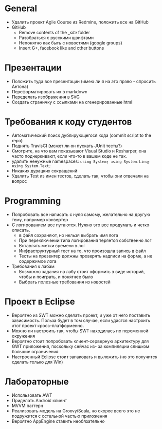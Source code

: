 # General
  - Удалить проект Agile Course из Redmine, положить все на GitHub
  - GitHub
    - Remove contents of the *_site* folder
    - Разобраться с русскими шрифтами
    - Непонятно как быть с новостями (google groups)
    - Insert G+, facebook like and other buttons

# Презентации
  - Положить туда все презентации (имею ли я на это право - спросить Антона)
  - Переформатировать их в markdown
  - Переделать изображения в SVG
  - Создать страничку с сcылками на сгенерированные html

# Требования к коду студентов
  - Автоматический поиск дублирующегося кода (commit script to the repo)
  - Поднять TravisCI (может ли он пускать JUnit тесты?)
  - Смотрите, на что вам показывают Visual Studio и Resharper, она часто подчеркивают, если что-то в
    вашем коде не так.
  - удалить ненужные namespaces: `using System; using System.Linq; using System.Text;`
  - Никаких дурацких сокращений
  - Удалить Test из имен тестов, сделать так, чтобы они отвечали на вопрос

# Programming
  - Попробовать все написать с нуля самому, желательно на другую тему, например конвертер
  - С логированием все путаются. Нужно это все продумать и четко описать.
    - в файл сохраняют, но нельзя выбрать имя лога
    - При переключении типа логирования теряется собственно лог
    - Вставлять метки времени в лог
    - Инфраструктурный тест на то, что произошла запись в файл
    - Тесты на презентер должны проверять надписи на форме, а не содержимое лога
  - Требования к лабам
    - Возможно задания на лабу стоит оформить в виде историй, чтобы и поиграть, и понятнее было
    - Выбрать полезные требования из новостей

# Проект в Eclipse
  - Вероятно из SWT можно сделать проект, и уже от него поставить зависимость. Польза будет в том
    случае, если удастся настроить этот проект кросс-платформенно.
  - Можно ли настроить так, чтобы SWT находилась по переменной окружения
  - Вероятно стоит попробовать клиент-серверную архитектуру для GWT приложения, поскольку сейчас из-
    за компиляции слишком большие ограничения
  - Настроенный Eclipse стоит запаковать и выложить (но это получится сделать только для Win)

# Лабораторные
  - Использовать AWT
  - Приделать Android клиент
  - MVVM паттерн
  - Реализовать модель на Groovy/Scala, но скорее всего это не подружится с остальной частью
    приложения
  - Вероятно AppEngine ставить необязательно
